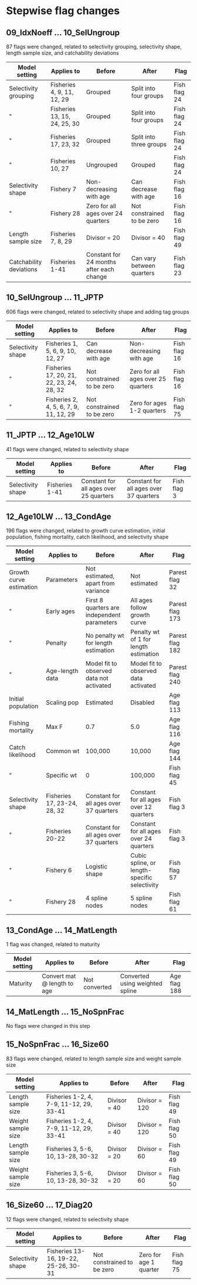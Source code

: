 # Stepwise flag changes

## 09_IdxNoeff ... 10_SelUngroup

87 flags were changed, related to selectivity grouping, selectivity shape,
length sample size, and catchability deviations

Model setting           | Applies to                   | Before                                   | After                      | Flag
----------------------- | ---------------------------- | ---------------------------------------- | -------------------------- | ------------
Selectivity grouping    | Fisheries 4, 9, 11, 12, 29   | Grouped                                  | Split into four groups     | Fish flag 24
"                       | Fisheries 13, 15, 24, 25, 30 | Grouped                                  | Split into four groups     | Fish flag 24
"                       | Fisheries 17, 23, 32         | Grouped                                  | Split into three groups    | Fish flag 24
"                       | Fisheries 10, 27             | Ungrouped                                | Grouped                    | Fish flag 24
Selectivity shape       | Fishery 7                    | Non-decreasing with age                  | Can decrease with age      | Fish flag 16
"                       | Fishery 28                   | Zero for all ages over 24 quarters       | Not constrained to be zero | Fish flag 16
Length sample size      | Fisheries 7, 8, 29           | Divisor = 20                             | Divisor = 40               | Fish flag 49
Catchability deviations | Fisheries 1-41               | Constant for 24 months after each change | Can vary between quarters  | Fish flag 23

## 10_SelUngroup ... 11_JPTP

606 flags were changed, related to selectivity shape and adding tag groups

Model setting     | Applies to                               | Before                      | After                              | Flag
----------------- | ---------------------------------------- | --------------------------- | ---------------------------------- | ------------
Selectivity shape | Fisheries 1, 5, 6, 9, 10, 12, 27         | Can decrease with age       | Non-decreasing with age            | Fish flag 16
"                 | Fisheries 17, 20, 21, 22, 23, 24, 28, 32 | Not constrained to be zero  | Zero for all ages over 25 quarters | Fish flag 16
"                 | Fisheries 2, 4, 5, 6, 7, 9, 11, 12, 29   | Not constrained to be zero  | Zero for ages 1-2 quarters         | Fish flag 75

## 11_JPTP ... 12_Age10LW

41 flags were changed, related to selectivity shape

Model setting     | Applies to      | Before                                 | After                                  | Flag
----------------- | --------------- | -------------------------------------- | -------------------------------------- | -----------
Selectivity shape | Fisheries 1-41  | Constant for all ages over 25 quarters | Constant for all ages over 37 quarters | Fish flag 3

## 12_Age10LW ... 13_CondAge

196 flags were changed, related to growth curve estimation, initial population, fishing mortality, catch likelihood, and selectivity shape

Model setting           | Applies to                  | Before                                      | After                                        | Flag
----------------------- | --------------------------- | ------------------------------------------- | -------------------------------------------- | ---------------
Growth curve estimation | Parameters                  | Not estimated, apart from variance          | Not estimated                                | Parest flag 32
"                       | Early ages                  | First 8 quarters are independent parameters | All ages follow growth curve                 | Parest flag 173
"                       | Penalty                     | No penalty wt for length estimation         | Penalty wt of 1 for length estimation        | Parest flag 182
"                       | Age-length data             | Model fit to observed data not activated    | Model fit to observed data activated         | Parest flag 240
Initial population      | Scaling pop                 | Estimated                                   | Disabled                                     | Age flag 113
Fishing mortality       | Max F                       | 0.7                                         | 5.0                                          | Age flag 116
Catch likelihood        | Common wt                   | 100,000                                     | 10,000                                       | Age flag 144
"                       | Specific wt                 | 0                                           | 100,000                                      | Fish flag 45
Selectivity shape       | Fisheries 17, 23-24, 28, 32 | Constant for all ages over 37 quarters      | Constant for all ages over 12 quarters       | Fish flag 3
"                       | Fisheries 20-22             | Constant for all ages over 37 quarters      | Constant for all ages over 24 quarters       | Fish flag 3
"                       | Fishery 6                   | Logistic shape                              | Cubic spline, or length-specific selectivity | Fish flag 57
"                       | Fishery 28                  | 4 spline nodes                              | 5 spline nodes                               | Fish flag 61

## 13_CondAge ... 14_MatLength

1 flag was changed, related to maturity

Model setting | Applies to                  | Before        | After                           | Flag
------------- | --------------------------- | ------------- | ------------------------------- | ------------
Maturity      | Convert mat @ length to age | Not converted | Converted using weighted spline | Age flag 188

## 14_MatLength ... 15_NoSpnFrac

No flags were changed in this step

## 15_NoSpnFrac ... 16_Size60

83 flags were changed, related to length sample size and weight sample size

Model setting      | Applies to                              | Before       | After         | Flag
------------------ | --------------------------------------- | ------------ | ------------- | ------------
Length sample size | Fisheries 1-2, 4, 7-9, 11-12, 29, 33-41 | Divisor = 40 | Divisor = 120 | Fish flag 49
Weight sample size | Fisheries 1-2, 4, 7-9, 11-12, 29, 33-41 | Divisor = 40 | Divisor = 120 | Fish flag 50
Length sample size | Fisheries 3, 5-6, 10, 13-28, 30-32      | Divisor = 20 | Divisor = 60  | Fish flag 49
Weight sample size | Fisheries 3, 5-6, 10, 13-28, 30-32      | Divisor = 20 | Divisor = 60  | Fish flag 50

## 16_Size60 ... 17_Diag20

12 flags were changed, related to selectivity shape

Model setting     | Applies to                           | Before                     | After                  | Flag
----------------- | ------------------------------------ | -------------------------- | ---------------------- | ------------
Selectivity shape | Fisheries 13-16, 19-22, 25-26, 30-31 | Not constrained to be zero | Zero for age 1 quarter | Fish flag 75
